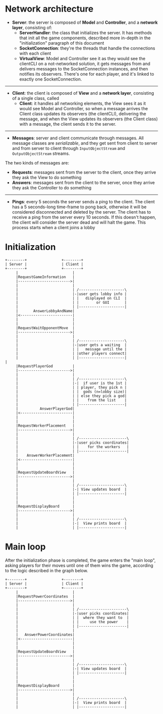 # Network architecture

* __Server__: the server is composed of __Model__ and __Controller__, and a __network layer__, consisting of:
  + __ServerHandler__: the class that initializes the server. It has methods that init all the game components, described more in-depth in the "initialization" paragraph of this document
  + __SocketConnection__:  they're the threads that handle the connections with each client
  + __VirtualView__: Model and Controller see it as they would see the clientCLI on a not-networked solution, it gets messages from and delivers messages to the SocketConnection instances, and then notifies its observers. There's one for each player, and it's linked to exactly one SocketConnection.
---
* __Client__: the client is composed of __View__ and a __network layer__, consisting of a single class, called
  + __Client__: it handles all networking elements, the View sees it as it would see Model and Controller, so when a message arrives the Client class updates its observers (the clientCLI), delivering the message, and when the View updates its observers (the Client class) with a message, the client sends it to the server.

---

* __Messages__: server and client communicate through messages. All message classes are _serializable_, and they get sent from client to server and from server to client through `InputObjectStream` and `OutputObjectStream` streams.

 The two kinds of messages are:
  + __Requests__: messages sent from the server to the client, once they arrive they ask the View to do something
  + __Answers__: messages sent from the client to the server, once they arrive they ask the Controller to do something
  
---

* __Pings__: every 5 seconds the server sends a ping to the client. The client has a 5 seconds-long time-frame to pong back, otherwise it will be considered disconnected and deleted by the server. The client has to receive a ping from the server every 10 seconds. If this doesn't happen, the client will consider the server dead and will halt the game. This process starts when a client joins a lobby


# Initialization

```
+--------+                +--------+
| Server |                | Client |
+--------+                +--------+        
     |                         |
     |RequestGameInformation   |
     |------------------------>|
     |                         |
     |                         | /---------------------\
     |                         |-|user gets lobby info | 
     |                         | |   displayed on CLI  |
     |                         | |        or GUI       |
     |                         | |---------------------|
     |       AnswerLobbyAndName|
     |<------------------------|
     |                         |
     |                         |
     |RequestWaitOpponentMove  |
     |------------------------>|
     |                         |
     |                         | /---------------------\
     |                         |-|user gets a waiting  | 
     |                         | |   message until the |
     |                         | |other players connect|
     |                         | |---------------------|                       |   
     |RequestPlayerGod         |
     |------------------------>|
     |                         |
     |                         | /---------------------\
     |                         |-|  if user is the 1st |
     |                         | | player, they pick n |
     |                         | |  gods (n=lobby size)|
     |                         | | else they pick a god|
     |                         | |    from the list    |
     |                         | |---------------------|
     |          AnswerPlayerGod|
     |<------------------------|
     |                         |
     |                         |
     |RequestWorkerPlacement   |
     |------------------------>|
     |                         |
     |                         | /----------------------\
     |                         |-|user picks coordinates|
     |                         | |    for the workers   |
     |                         | |----------------------|
     |    AnswerWorkerPlacement|
     |<------------------------|
     |                         |
     |                         |
     |RequestUpdateBoardView   |
     |------------------------>|
     |                         |
     |                         | /---------------------\
     |                         |-| View updates board  |
     |                         | |---------------------|
     |                         |
     |                         |
     |RequestDisplayBoard      |
     |------------------------>|
     |                         |
     |                         | /---------------------\
     |                         |-|  View prints board  |
     |                         | |---------------------|

```

# Main loop

After the initialization phase is completed, the game enters the "main loop", asking players for their moves until one of them wins the game, according to the logic described in the graph below.

```
+--------+                +--------+
| Server |                | Client |
+--------+                +--------+        
     |                         |
     |RequestPowerCoordinates  |
     |------------------------>|
     |                         |
     |                         | /----------------------\
     |                         |-|user picks coordinates|
     |                         | |  where they want to  |
     |                         | |     use the power    |
     |                         | |----------------------|
     |                         |
     |   AnswerPowerCoordinates|
     |<------------------------|
     |                         |
     |                         |
     |RequestUpdateBoardView   |
     |------------------------>|
     |                         |
     |                         | /---------------------\
     |                         |-| View updates board  |
     |                         | |---------------------|
     |                         |
     |                         |
     |RequestDisplayBoard      |
     |------------------------>|
     |                         |
     |                         | /---------------------\
     |                         |-|  View prints board  |
     |                         | |---------------------|

```
